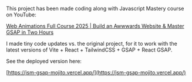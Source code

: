 This project has been made coding along with Javascript Mastery course on YouTube:

[Web Animations Full Course 2025 | Build an Awwwards Website & Master GSAP in Two Hours](https://youtu.be/6biMWgD6_JY)

I made tiny code updates vs. the original project, for it to work with the latest versions of Vite + React + TailwindCSS + GSAP + React GSAP.

See the deployed version here:

[https://jsm-gsap-mojito.vercel.app/](https://jsm-gsap-mojito.vercel.app/)
